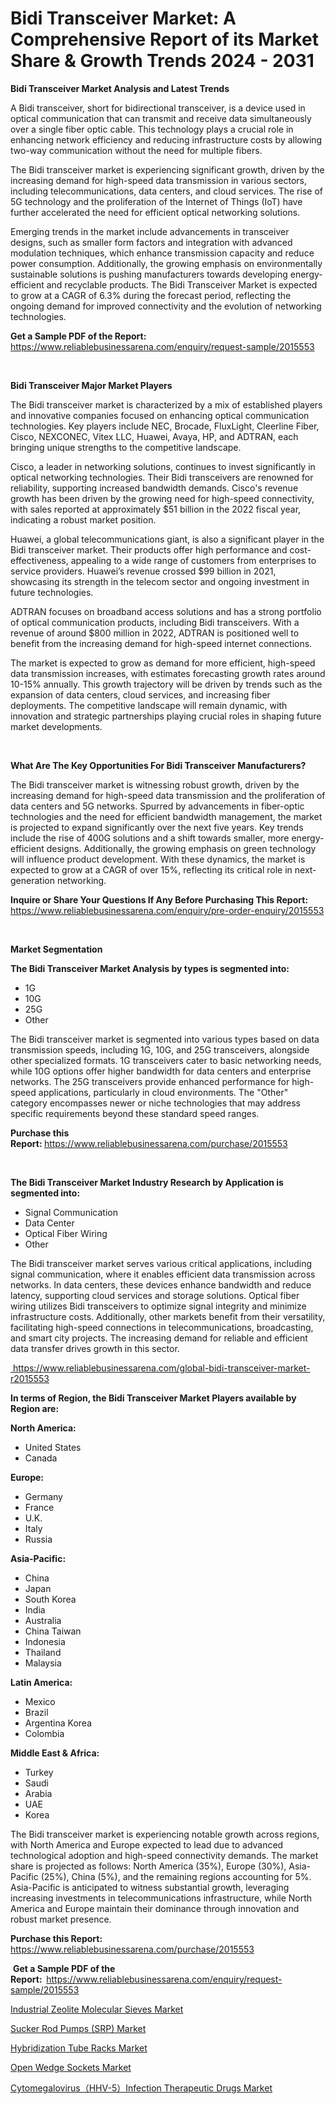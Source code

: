 <p><h1>Bidi Transceiver Market: A Comprehensive Report of its Market Share & Growth Trends 2024 - 2031</h1></p><p><strong>Bidi Transceiver Market Analysis and Latest Trends</strong></p>
<p><p>A Bidi transceiver, short for bidirectional transceiver, is a device used in optical communication that can transmit and receive data simultaneously over a single fiber optic cable. This technology plays a crucial role in enhancing network efficiency and reducing infrastructure costs by allowing two-way communication without the need for multiple fibers. </p><p>The Bidi transceiver market is experiencing significant growth, driven by the increasing demand for high-speed data transmission in various sectors, including telecommunications, data centers, and cloud services. The rise of 5G technology and the proliferation of the Internet of Things (IoT) have further accelerated the need for efficient optical networking solutions. </p><p>Emerging trends in the market include advancements in transceiver designs, such as smaller form factors and integration with advanced modulation techniques, which enhance transmission capacity and reduce power consumption. Additionally, the growing emphasis on environmentally sustainable solutions is pushing manufacturers towards developing energy-efficient and recyclable products. The Bidi Transceiver Market is expected to grow at a CAGR of 6.3% during the forecast period, reflecting the ongoing demand for improved connectivity and the evolution of networking technologies.</p></p>
<p><strong>Get a Sample PDF of the Report:&nbsp;</strong> <a href="https://www.reliablebusinessarena.com/enquiry/request-sample/2015553?utm_campaign=1566&utm_medium=2&utm_source=Github&utm_content=ia&utm_term=27102024&utm_id=bidi-transceiver">https://www.reliablebusinessarena.com/enquiry/request-sample/2015553</a></p>
<p>&nbsp;</p>
<p><strong>Bidi Transceiver Major Market Players</strong></p>
<p><p>The Bidi transceiver market is characterized by a mix of established players and innovative companies focused on enhancing optical communication technologies. Key players include NEC, Brocade, FluxLight, Cleerline Fiber, Cisco, NEXCONEC, Vitex LLC, Huawei, Avaya, HP, and ADTRAN, each bringing unique strengths to the competitive landscape.</p><p>Cisco, a leader in networking solutions, continues to invest significantly in optical networking technologies. Their Bidi transceivers are renowned for reliability, supporting increased bandwidth demands. Cisco's revenue growth has been driven by the growing need for high-speed connectivity, with sales reported at approximately $51 billion in the 2022 fiscal year, indicating a robust market position.</p><p>Huawei, a global telecommunications giant, is also a significant player in the Bidi transceiver market. Their products offer high performance and cost-effectiveness, appealing to a wide range of customers from enterprises to service providers. Huawei’s revenue crossed $99 billion in 2021, showcasing its strength in the telecom sector and ongoing investment in future technologies.</p><p>ADTRAN focuses on broadband access solutions and has a strong portfolio of optical communication products, including Bidi transceivers. With a revenue of around $800 million in 2022, ADTRAN is positioned well to benefit from the increasing demand for high-speed internet connections.</p><p>The market is expected to grow as demand for more efficient, high-speed data transmission increases, with estimates forecasting growth rates around 10-15% annually. This growth trajectory will be driven by trends such as the expansion of data centers, cloud services, and increasing fiber deployments. The competitive landscape will remain dynamic, with innovation and strategic partnerships playing crucial roles in shaping future market developments.</p></p>
<p>&nbsp;</p>
<p><strong>What Are The Key Opportunities For Bidi Transceiver Manufacturers?</strong></p>
<p><p>The Bidi transceiver market is witnessing robust growth, driven by the increasing demand for high-speed data transmission and the proliferation of data centers and 5G networks. Spurred by advancements in fiber-optic technologies and the need for efficient bandwidth management, the market is projected to expand significantly over the next five years. Key trends include the rise of 400G solutions and a shift towards smaller, more energy-efficient designs. Additionally, the growing emphasis on green technology will influence product development. With these dynamics, the market is expected to grow at a CAGR of over 15%, reflecting its critical role in next-generation networking.</p></p>
<p><strong>Inquire or Share Your Questions If Any Before Purchasing This Report:</strong> <a href="https://www.reliablebusinessarena.com/enquiry/pre-order-enquiry/2015553?utm_campaign=1566&utm_medium=2&utm_source=Github&utm_content=ia&utm_term=27102024&utm_id=bidi-transceiver">https://www.reliablebusinessarena.com/enquiry/pre-order-enquiry/2015553</a></p>
<p>&nbsp;</p>
<p><strong>Market Segmentation</strong></p>
<p><strong>The Bidi Transceiver Market Analysis by types is segmented into:</strong></p>
<p><ul><li>1G</li><li>10G</li><li>25G</li><li>Other</li></ul></p>
<p><p>The Bidi transceiver market is segmented into various types based on data transmission speeds, including 1G, 10G, and 25G transceivers, alongside other specialized formats. 1G transceivers cater to basic networking needs, while 10G options offer higher bandwidth for data centers and enterprise networks. The 25G transceivers provide enhanced performance for high-speed applications, particularly in cloud environments. The "Other" category encompasses newer or niche technologies that may address specific requirements beyond these standard speed ranges.</p></p>
<p><strong>Purchase this Report:&nbsp;</strong><a href="https://www.reliablebusinessarena.com/purchase/2015553?utm_campaign=1566&utm_medium=2&utm_source=Github&utm_content=ia&utm_term=27102024&utm_id=bidi-transceiver">https://www.reliablebusinessarena.com/purchase/2015553</a></p>
<p>&nbsp;</p>
<p><strong>The Bidi Transceiver Market Industry Research by Application is segmented into:</strong></p>
<p><ul><li>Signal Communication</li><li>Data Center</li><li>Optical Fiber Wiring</li><li>Other</li></ul></p>
<p><p>The Bidi transceiver market serves various critical applications, including signal communication, where it enables efficient data transmission across networks. In data centers, these devices enhance bandwidth and reduce latency, supporting cloud services and storage solutions. Optical fiber wiring utilizes Bidi transceivers to optimize signal integrity and minimize infrastructure costs. Additionally, other markets benefit from their versatility, facilitating high-speed connections in telecommunications, broadcasting, and smart city projects. The increasing demand for reliable and efficient data transfer drives growth in this sector. </p></p>
<p><a href="https://www.reliablebusinessarena.com/global-bidi-transceiver-market-r2015553?utm_campaign=1566&utm_medium=2&utm_source=Github&utm_content=ia&utm_term=27102024&utm_id=bidi-transceiver">&nbsp;https://www.reliablebusinessarena.com/global-bidi-transceiver-market-r2015553</a></p>
<p><strong>In terms of Region, the Bidi Transceiver Market Players available by Region are:</strong></p>
<p>
    <p> <strong> North America: </strong>
        <ul>
            <li>United States</li>
            <li>Canada</li>
        </ul>
        </p> 
    <p> <strong> Europe: </strong>
        <ul>
            <li>Germany</li>
            <li>France</li>
            <li>U.K.</li>
            <li>Italy</li>
            <li>Russia</li>
        </ul>
        </p> 
    <p> <strong> Asia-Pacific: </strong>
        <ul>
            <li>China</li>
            <li>Japan</li>
            <li>South Korea</li>
            <li>India</li>
            <li>Australia</li>
            <li>China Taiwan</li>
            <li>Indonesia</li>
            <li>Thailand</li>
            <li>Malaysia</li>
        </ul>
        </p> 
    <p> <strong> Latin America: </strong>
        <ul>
            <li>Mexico</li>
            <li>Brazil</li>
            <li>Argentina Korea</li>
            <li>Colombia</li>
        </ul>
        </p> 
    <p> <strong> Middle East & Africa: </strong>
        <ul>
            <li>Turkey</li>
            <li>Saudi</li>
            <li>Arabia</li>
            <li>UAE</li>
            <li>Korea</li>
        </ul>
    </p>
    </p>
<p><p>The Bidi transceiver market is experiencing notable growth across regions, with North America and Europe expected to lead due to advanced technological adoption and high-speed connectivity demands. The market share is projected as follows: North America (35%), Europe (30%), Asia-Pacific (25%), China (5%), and the remaining regions accounting for 5%. Asia-Pacific is anticipated to witness substantial growth, leveraging increasing investments in telecommunications infrastructure, while North America and Europe maintain their dominance through innovation and robust market presence.</p></p>
<p><strong>Purchase this Report: </strong><a href="https://www.reliablebusinessarena.com/purchase/2015553?utm_campaign=1566&utm_medium=2&utm_source=Github&utm_content=ia&utm_term=27102024&utm_id=bidi-transceiver">https://www.reliablebusinessarena.com/purchase/2015553</a></p>
<p>&nbsp;<strong>Get a Sample PDF of the Report:&nbsp;&nbsp;</strong><a href="https://www.reliablebusinessarena.com/enquiry/request-sample/2015553?utm_campaign=1566&utm_medium=2&utm_source=Github&utm_content=ia&utm_term=27102024&utm_id=bidi-transceiver">https://www.reliablebusinessarena.com/enquiry/request-sample/2015553</a></p>
<p><strong></strong></p>
<p><p><a href="https://www.linkedin.com/pulse/industrial-zeolite-molecular-sieves-market-trends-detailed-study-wmxbe?utm_campaign=1566&utm_medium=2&utm_source=Github&utm_content=ia&utm_term=27102024&utm_id=bidi-transceiver">Industrial Zeolite Molecular Sieves Market</a></p><p><a href="https://www.linkedin.com/pulse/investing-sucker-rod-pumps-srp-market-trends-leading-products-fvnpf?utm_campaign=1566&utm_medium=2&utm_source=Github&utm_content=ia&utm_term=27102024&utm_id=bidi-transceiver">Sucker Rod Pumps (SRP) Market</a></p><p><a href="https://www.linkedin.com/pulse/hybridization-tube-racks-market-global-insights-regional-analysis-pvnkc?utm_campaign=1566&utm_medium=2&utm_source=Github&utm_content=ia&utm_term=27102024&utm_id=bidi-transceiver">Hybridization Tube Racks Market</a></p><p><a href="https://www.linkedin.com/pulse/disruption-innovation-open-wedge-sockets-industry-market-analysis-qovec?utm_campaign=1566&utm_medium=2&utm_source=Github&utm_content=ia&utm_term=27102024&utm_id=bidi-transceiver">Open Wedge Sockets Market</a></p><p><a href="https://www.linkedin.com/pulse/cytomegalovirushhv-5infection-therapeutic-drugs-market-revolution-tv6pc?utm_campaign=1566&utm_medium=2&utm_source=Github&utm_content=ia&utm_term=27102024&utm_id=bidi-transceiver">Cytomegalovirus（HHV-5）Infection Therapeutic Drugs Market</a></p></p>